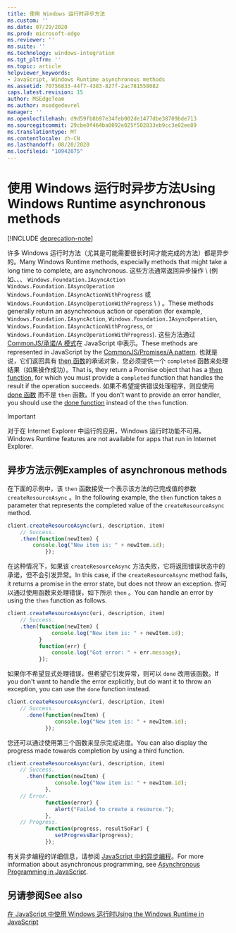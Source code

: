 ```yaml
---
title: 使用 Windows 运行时异步方法
ms.custom: ''
ms.date: 07/29/2020
ms.prod: microsoft-edge
ms.reviewer: ''
ms.suite: ''
ms.technology: windows-integration
ms.tgt_pltfrm: ''
ms.topic: article
helpviewer_keywords:
- JavaScript, Windows Runtime asynchronous methods
ms.assetid: 70756833-44f7-4383-827f-2ac781558082
caps.latest.revision: 15
author: MSEdgeTeam
ms.author: msedgedevrel
manager: ''
ms.openlocfilehash: d9d59fb8b97e34feb002de1477dbe38709bde713
ms.sourcegitcommit: 29cbe0f464ba0092e025f502833eb9cc3e02ee89
ms.translationtype: MT
ms.contentlocale: zh-CN
ms.lasthandoff: 08/20/2020
ms.locfileid: "10942075"
---
```

# <span data-ttu-id="ccdd4-102">使用 Windows 运行时异步方法</span><span class="sxs-lookup"><span data-stu-id="ccdd4-102">Using Windows Runtime asynchronous methods</span></span>  

[!INCLUDE [deprecation-note](../includes/legacy-edge-note.md)]  

<span data-ttu-id="ccdd4-103">许多 Windows 运行时方法（尤其是可能需要很长时间才能完成的方法）都是异步的。</span><span class="sxs-lookup"><span data-stu-id="ccdd4-103">Many Windows Runtime methods, especially methods that might take a long time to complete, are asynchronous.</span></span>  <span data-ttu-id="ccdd4-104">这些方法通常返回异步操作 \ (例如、、、 `Windows.Foundation.IAsyncAction` `Windows.Foundation.IAsyncOperation` `Windows.Foundation.IAsyncActionWithProgress` 或 `Windows.Foundation.IAsyncOperationWithProgress` \ ) 。</span><span class="sxs-lookup"><span data-stu-id="ccdd4-104">These methods generally return an asynchronous action or operation \(for example, `Windows.Foundation.IAsyncAction`, `Windows.Foundation.IAsyncOperation`, `Windows.Foundation.IAsyncActionWithProgress`, or `Windows.Foundation.IAsyncOperationWithProgress`\).</span></span>  <span data-ttu-id="ccdd4-105">这些方法通过 [CommonJS/承诺/A 模式][CommonjsWikiPromises]在 JavaScript 中表示。</span><span class="sxs-lookup"><span data-stu-id="ccdd4-105">These methods are represented in JavaScript by the [CommonJS/Promises/A pattern][CommonjsWikiPromises].</span></span>  <span data-ttu-id="ccdd4-106">也就是说，它们返回具有 [then 函数][PreviousVersionsWindowsAppsBr229728]的承诺对象，您必须提供一个 `completed` 函数来处理结果（如果操作成功）。</span><span class="sxs-lookup"><span data-stu-id="ccdd4-106">That is, they return a Promise object that has a [then function][PreviousVersionsWindowsAppsBr229728], for which you must provide a `completed` function that handles the result if the operation succeeds.</span></span>  <span data-ttu-id="ccdd4-107">如果不希望提供错误处理程序，则应使用 [done 函数][PreviousVersionsWindowsAppsHr701079] 而不是 `then` 函数。</span><span class="sxs-lookup"><span data-stu-id="ccdd4-107">If you don't want to provide an error handler, you should use the [done function][PreviousVersionsWindowsAppsHr701079] instead of the `then` function.</span></span>  

> [!IMPORTANT]
> <span data-ttu-id="ccdd4-108">对于在 Internet Explorer 中运行的应用，Windows 运行时功能不可用。</span><span class="sxs-lookup"><span data-stu-id="ccdd4-108">Windows Runtime features are not available for apps that run in Internet Explorer.</span></span>  

## <span data-ttu-id="ccdd4-109">异步方法示例</span><span class="sxs-lookup"><span data-stu-id="ccdd4-109">Examples of asynchronous methods</span></span>  

<span data-ttu-id="ccdd4-110">在下面的示例中，该 `then` 函数接受一个表示该方法的已完成值的参数 `createResourceAsync` 。</span><span class="sxs-lookup"><span data-stu-id="ccdd4-110">In the following example, the `then` function takes a parameter that represents the completed value of the `createResourceAsync` method.</span></span>  

```javascript
client.createResourceAsync(uri, description, item)
    // Success.
    .then(function(newItem) {
        console.log("New item is: " + newItem.id);
            });
```  

<span data-ttu-id="ccdd4-111">在这种情况下，如果该 `createResourceAsync` 方法失败，它将返回错误状态中的承诺，但不会引发异常。</span><span class="sxs-lookup"><span data-stu-id="ccdd4-111">In this case, if the `createResourceAsync` method fails, it returns a promise in the error state, but does not throw an exception.</span></span>  <span data-ttu-id="ccdd4-112">你可以通过使用函数来处理错误，如下所示 `then` 。</span><span class="sxs-lookup"><span data-stu-id="ccdd4-112">You can handle an error by using the `then` function as follows.</span></span>  

```javascript
client.createResourceAsync(uri, description, item)
    // Success.
    .then(function(newItem) {
              console.log("New item is: " + newItem.id);
          }
          function(err) {
              console.log("Got error: " + err.message);
          });
```  

<span data-ttu-id="ccdd4-113">如果你不希望显式处理错误，但希望它引发异常，则可以 `done` 改用该函数。</span><span class="sxs-lookup"><span data-stu-id="ccdd4-113">If you don't want to handle the error explicitly, but do want it to throw an exception, you can use the `done` function instead.</span></span>  

```javascript
client.createResourceAsync(uri, description, item)
    // Success.
      .done(function(newItem) {
               console.log("New item is: " + newItem.id);
            });
```  

<span data-ttu-id="ccdd4-114">您还可以通过使用第三个函数来显示完成进度。</span><span class="sxs-lookup"><span data-stu-id="ccdd4-114">You can also display the progress made towards completion by using a third function.</span></span>  

```javascript
client.createResourceAsync(uri, description, item)
    // Success.
      .then(function(newItem) {
               console.log("New item is: " + newItem.id);
            },
    // Error.
            function(error) {
               alert("Failed to create a resource.");
            },
    // Progress.
            function(progress, resultSoFar) {
               setProgressBar(progress);
            });
```  

<span data-ttu-id="ccdd4-115">有关异步编程的详细信息，请参阅 [JavaScript 中的异步编程][PreviousVersionsWindowsAppsHh700330]。</span><span class="sxs-lookup"><span data-stu-id="ccdd4-115">For more information about asynchronous programming, see [Asynchronous Programming in JavaScript][PreviousVersionsWindowsAppsHh700330].</span></span>  

## <span data-ttu-id="ccdd4-116">另请参阅</span><span class="sxs-lookup"><span data-stu-id="ccdd4-116">See also</span></span>  

[<span data-ttu-id="ccdd4-117">在 JavaScript 中使用 Windows 运行时</span><span class="sxs-lookup"><span data-stu-id="ccdd4-117">Using the Windows Runtime in JavaScript</span></span>][WindowsRuntimeJavascript]  

<!-- links -->  

[WindowsRuntimeJavascript]: ./using-the-windows-runtime-in-javascript.md "在 JavaScript | 中使用 Windows 运行时Microsoft 文档"  

[PreviousVersionsWindowsAppsBr229728]: /previous-versions/windows/apps/br229728(v=win.10) "承诺。然后方法 |Microsoft 文档"  
[PreviousVersionsWindowsAppsHh700330]: /previous-versions/windows/apps/hh700330(v=win.10) "JavaScript 中的异步编程 (HTML) |Microsoft 文档"
[PreviousVersionsWindowsAppsHr701079]: /previous-versions/windows/apps/hh701079(v=win.10) "承诺。完成方法 |Microsoft 文档"  

[CommonjsWikiPromises]: http://wiki.commonjs.org/wiki/Promises "承诺 |CommonJS 规范 Wiki"  
